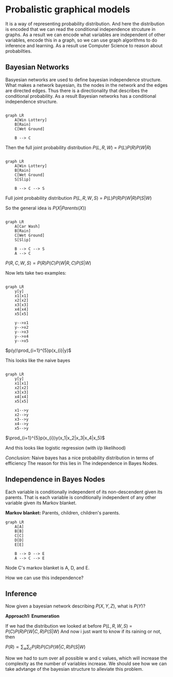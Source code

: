 # Probalistic graphical models
It is a way of representing probability distribution. And here the distribution is encoded that we can read the conditional independence strcuture in graphs. As a result we can encode what variables are independent of other variables, encode this in a graph, so we can use graph algorithms to do inference and learning. As a result use Computer Science to reason about probabilties.

## Bayesian Networks

Basyesian networks are used to define bayesian independence structure. What makes a network bayesian, its the nodes in the network and the edges are directed edges. Thus there is a directionality that describes the conditional probability. As a result Bayesian networks has a conditional independence structure. 

```mermaid

graph LR
    A[Win Lottery]
    B[Rain]
    C[Wet Ground]

    B --> C
```
Then the full joint probability distribution $P(L, R, W)$ = $P(L)P(R)P(W|R)$

```mermaid

graph LR
    A[Win Lottery]
    B[Rain]
    C[Wet Ground]
    S[Slip]

    B --> C --> S
```

Full joint probability distribution $P(L, R, W, S)$ = $P(L)P(R)P(W|R)P(S|W)$

So the general idea is $P(X|Parents(X))$

```mermaid

graph LR
    A[Car Wash]
    B[Rain]
    C[Wet Ground]
    S[Slip]

    B --> C --> S
    A --> C
```
$P(R, C, W, S) = P(R)P(C)P(W|R,C)P(S|W)$

Now lets take two examples:

```mermaid

graph LR
    y[y]
    x1[x1]
    x2[x2]
    x3[x3]
    x4[x4]
    x5[x5]

    y-->x1
    y-->x2
    y-->x3
    y-->x4
    y-->x5
```

$p(y)\prod_{i=1}^{5}p(x_{i}|y)$

This looks like the naive bayes 

```mermaid

graph LR
    y[y]
    x1[x1]
    x2[x2]
    x3[x3]
    x4[x4]
    x5[x5]

    x1-->y
    x2-->y
    x3-->y
    x4-->y
    x5-->y
```

$\prod_{i=1}^{5}p(x_{i})y(x_1|x_2|x_3|x_4|x_5)$

And this looks like logistic regression (with i/p likelihood)

*Conclusion:* Naive bayes has a nice probability distribution in terms of efficiency The reason for this lies in The independence in Bayes Nodes.

## Independence in Bayes Nodes
Each variable is conditionally independent of its non-descendent given its parents. That is each variable is conditionally independent of any other variable given its Markov blanket. 

**Markov blanket:** Parents, children, children's parents. 

```mermaid
graph LR
    A[A]
    B[B]
    C[C]
    D[D]
    E[E]

    B --> D --> E
    A --> C --> E
```

Node C's markov blanket is A, D, and E. 

How we can use this independence?

## Inference
Now given a bayesian network describing $P(X, Y, Z)$, what is $P(Y)$?

**Approach1: Enumeration**

If we had the distribution we looked at before $P(L, R, W, S)$ = $P(C)P(R)P(W|C, R)P(S|W)$
And now i just want to know if its raining or not, then

$P(R) \propto \sum_{w} \sum_{c} P(R)P(C)P(W|C,R)P(S|W)$

Now we had to sum over all possible w and c values, which will increase the complexity as the number of variables increase. We should see how we can take advtange of the bayesian structure to alleviate this problem.